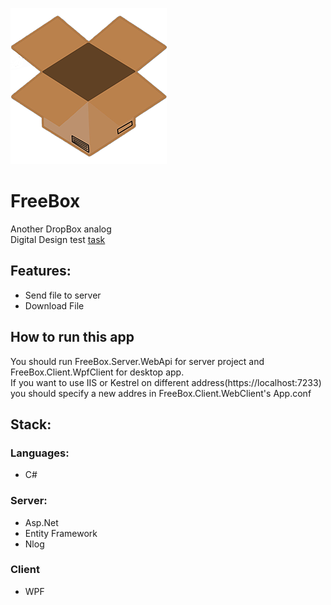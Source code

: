![logo_medium](Docs/Logo/logo_medium.png)
# FreeBox
Another DropBox analog\
Digital Design test [task](./Docs/Task.md)

## Features:
- Send file to server
- Download File

## How to run this app
You should run FreeBox.Server.WebApi for server project and FreeBox.Client.WpfClient for desktop app.\
If you want to use IIS or Kestrel on different address(https://localhost:7233) you should specify a new addres in FreeBox.Client.WebClient's App.conf

## Stack:
### Languages:
- C#
### Server:
- Asp.Net
- Entity Framework
- Nlog
### Client
- WPF
